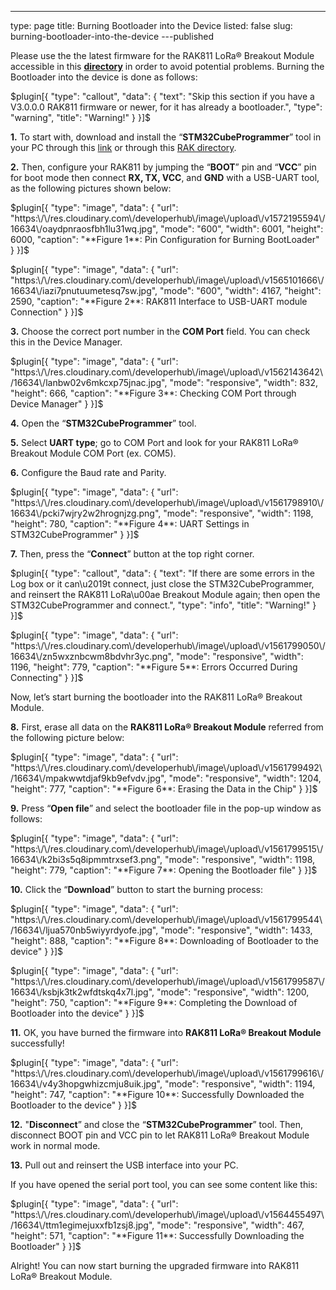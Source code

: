 ---
type: page
title: Burning Bootloader into the Device
listed: false
slug: burning-bootloader-into-the-device
---published

Please use the the latest firmware for the RAK811 LoRa® Breakout Module accessible in this [**directory**](https://downloads.rakwireless.com/en/LoRa/RAK811/Firmware/) in order to avoid potential problems. Burning the Bootloader into the device is done as follows: 

$plugin[{
    "type": "callout",
    "data": {
        "text": "Skip this section if you have a  V3.0.0.0 RAK811 firmware or newer, for it has already a bootloader.",
        "type": "warning",
        "title": "Warning!"
    }
}]$

**1.** To start with, download and install the “**STM32CubeProgrammer**” tool in your PC through this [link](https://www.st.com/content/st_com/en/products/development-tools/software-development-tools/stm32-software-development-tools/stm32-programmers/stm32cubeprog.html#overview) or through this [RAK directory](https://downloads.rakwireless.com/en/LoRa/RAK811/Tools/SetupSTM32CubeProgrammer-2.1.0.rar).

**2.** Then, configure your RAK811 by jumping the “**BOOT**” pin and “**VCC**” pin for boot mode then connect **RX, TX, VCC**, and **GND** with a USB-UART tool, as the following pictures shown below:

$plugin[{
    "type": "image",
    "data": {
        "url": "https:\/\/res.cloudinary.com\/developerhub\/image\/upload\/v1572195594\/16634\/oaydpnraosfbh1lu31wq.jpg",
        "mode": "600",
        "width": 6001,
        "height": 6000,
        "caption": "**Figure 1**: Pin Configuration for Burning BootLoader"
    }
}]$

$plugin[{
    "type": "image",
    "data": {
        "url": "https:\/\/res.cloudinary.com\/developerhub\/image\/upload\/v1565101666\/16634\/iazi7pnutuumetesq7sw.jpg",
        "mode": "600",
        "width": 4167,
        "height": 2590,
        "caption": "**Figure 2**: RAK811 Interface to USB-UART module Connection"
    }
}]$

**3.** Choose the correct port number in the **COM Port** field. You can check this in the Device Manager.

$plugin[{
    "type": "image",
    "data": {
        "url": "https:\/\/res.cloudinary.com\/developerhub\/image\/upload\/v1562143642\/16634\/lanbw02v6mkcxp75jnac.jpg",
        "mode": "responsive",
        "width": 832,
        "height": 666,
        "caption": "**Figure 3**: Checking COM Port through Device Manager"
    }
}]$

**4.** Open the “**STM32CubeProgrammer**” tool.

**5.** Select **UART type**; go to COM Port and look for your RAK811 LoRa® Breakout Module COM Port (ex. COM5). 

**6.** Configure the Baud rate and Parity.

$plugin[{
    "type": "image",
    "data": {
        "url": "https:\/\/res.cloudinary.com\/developerhub\/image\/upload\/v1561798910\/16634\/pcki7wjry2w2hrognjzg.png",
        "mode": "responsive",
        "width": 1198,
        "height": 780,
        "caption": "**Figure 4**: UART Settings in STM32CubeProgrammer"
    }
}]$

**7.** Then, press the “**Connect**” button at the top right corner.

$plugin[{
    "type": "callout",
    "data": {
        "text": "If there are some errors in the Log box or it can\u2019t connect, just close the STM32CubeProgrammer, and reinsert the RAK811 LoRa\u00ae Breakout Module again; then open the STM32CubeProgrammer and connect.",
        "type": "info",
        "title": "Warning!"
    }
}]$

$plugin[{
    "type": "image",
    "data": {
        "url": "https:\/\/res.cloudinary.com\/developerhub\/image\/upload\/v1561799050\/16634\/zn5wxznbcwm8bdvhr3yc.png",
        "mode": "responsive",
        "width": 1196,
        "height": 779,
        "caption": "**Figure 5**: Errors Occurred During Connecting"
    }
}]$

Now, let’s start burning the bootloader into the RAK811 LoRa® Breakout Module.

**8.** First, erase all data on the **RAK811 LoRa® Breakout Module** referred from the following picture below:

$plugin[{
    "type": "image",
    "data": {
        "url": "https:\/\/res.cloudinary.com\/developerhub\/image\/upload\/v1561799492\/16634\/mpakwwtdjaf9kb9efvdv.jpg",
        "mode": "responsive",
        "width": 1204,
        "height": 777,
        "caption": "**Figure 6**: Erasing the Data in the Chip"
    }
}]$

**9.** Press “**Open file**” and select the bootloader file in the pop-up window as follows:

$plugin[{
    "type": "image",
    "data": {
        "url": "https:\/\/res.cloudinary.com\/developerhub\/image\/upload\/v1561799515\/16634\/k2bi3s5q8ipmmtrxsef3.png",
        "mode": "responsive",
        "width": 1198,
        "height": 779,
        "caption": "**Figure 7**: Opening the Bootloader file"
    }
}]$

**10.** Click the “**Download**” button to start the burning process:

$plugin[{
    "type": "image",
    "data": {
        "url": "https:\/\/res.cloudinary.com\/developerhub\/image\/upload\/v1561799544\/16634\/ljua570nb5wiyyrdyofe.jpg",
        "mode": "responsive",
        "width": 1433,
        "height": 888,
        "caption": "**Figure 8**: Downloading of Bootloader to the device"
    }
}]$

$plugin[{
    "type": "image",
    "data": {
        "url": "https:\/\/res.cloudinary.com\/developerhub\/image\/upload\/v1561799587\/16634\/ksbjk3tk2wfdtskq4x7l.jpg",
        "mode": "responsive",
        "width": 1200,
        "height": 750,
        "caption": "**Figure 9**: Completing the Download of Bootloader into the device"
    }
}]$

**11.** OK, you have burned the firmware into **RAK811 LoRa® Breakout Module** successfully!

$plugin[{
    "type": "image",
    "data": {
        "url": "https:\/\/res.cloudinary.com\/developerhub\/image\/upload\/v1561799616\/16634\/v4y3hopgwhizcmju8uik.jpg",
        "mode": "responsive",
        "width": 1194,
        "height": 747,
        "caption": "**Figure 10**: Successfully Downloaded the Bootloader to the device"
    }
}]$

**12.** "**Disconnect**” and close the “**STM32CubeProgrammer**” tool. Then, disconnect BOOT pin and VCC pin to let RAK811 LoRa® Breakout Module work in normal mode.

**13.** Pull out and reinsert the USB interface into your PC.

If you have opened the serial port tool, you can see some content like this:

$plugin[{
    "type": "image",
    "data": {
        "url": "https:\/\/res.cloudinary.com\/developerhub\/image\/upload\/v1564455497\/16634\/ttm1egimejuxxfb1zsj8.jpg",
        "mode": "responsive",
        "width": 467,
        "height": 571,
        "caption": "**Figure 11**: Successfully Downloading the Bootloader"
    }
}]$

Alright! You can now start burning the upgraded firmware into RAK811 LoRa® Breakout Module.

